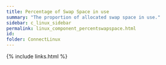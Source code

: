 ```yaml
---
title: Percentage of Swap Space in use
summary: "The proportion of allocated swap space in use."
sidebar: c_linux_sidebar
permalink: linux_component_percentswapspace.html
id:
folder: ConnectLinux
---
```


{% include links.html %}
